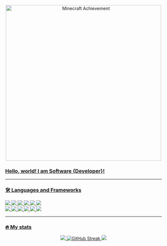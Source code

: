 <div id="header" align="center">
	<a href="https://skinmc.net/achievement" target="_blank"><img src="https://skinmc.net/achievement/7/ar9entu.m/Software+Developer" alt="Minecraft Achievement" width="500" /></div>

### Hello, world! I am Software {Developer}!

___

### 🛠️ Languages and Frameworks
<div>
	<img src="https://img.shields.io/badge/C-afbccd?style=for-the-badge&logo=c&logoColor=white"/>
	<img src="https://img.shields.io/badge/CPP-17437b?style=for-the-badge&logo=cplusplus&logoColor=white"/>
	<img src="https://img.shields.io/badge/CSharp-512BD4?style=for-the-badge&logo=.net&logoColor=white"/>
	<img src="https://img.shields.io/badge/Swift-F05138?style=for-the-badge&logo=swift&logoColor=white"/>
	<img src="https://img.shields.io/badge/JavaScript-f4e056?style=for-the-badge&logo=javascript&logoColor=white"/>
	<img src="https://img.shields.io/badge/TypeScript-3178C6?style=for-the-badge&logo=typescript&logoColor=white"/>
</div>
<div>
	 <img src="https://img.shields.io/badge/QT-41CD52?style=for-the-badge&logo=qt&logoColor=white"/>
	 <img src="https://img.shields.io/badge/Unity-000000?style=for-the-badge&logo=unity&logoColor=white"/>
	 <img src="https://img.shields.io/badge/Electron-47848F?style=for-the-badge&logo=electron&logoColor=white"/>
	 <img src="https://img.shields.io/badge/React-61DAFB?style=for-the-badge&logo=react&logoColor=white"/>
	 <img src="https://img.shields.io/badge/Vue.js-4FC08D?style=for-the-badge&logo=vue.js&logoColor=white"/>
	 <img src="https://img.shields.io/badge/Mongo DB-47A248?style=for-the-badge&logo=mongodb&logoColor=white"/>
	 
 </div>

---

### 🔥 My stats

<div align="center" gap="100px">
	<img src="https://github-readme-stats.vercel.app/api?username=ar9entummm&theme=react&show_icons=true&hide_border=true&count_private=true"/>
	<img src="https://github-readme-streak-stats.herokuapp.com?user=ar9entummm&theme=react&hide_border=true&mode=weekly" alt="GitHub Streak" />
	<img src="https://github-readme-stats.vercel.app/api/top-langs/?username=ar9entummm&theme=react&show_icons=true&hide_border=true&layout=compact">
</div>
